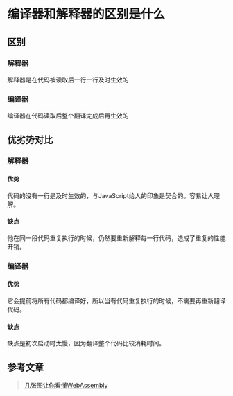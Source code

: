 # 编译器和解释器的区别是什么

## 区别

### 解释器

解释器是在代码被读取后一行一行及时生效的

### 编译器 

编译器在代码读取后整个翻译完成后再生效的

## 优劣势对比

### 解释器

#### 优势

代码的没有一行是及时生效的，与JavaScript给人的印象是契合的。容易让人理解。

#### 缺点

他在同一段代码重复执行的时候，仍然要重新解释每一行代码，造成了重复的性能开销。


### 编译器

#### 优势

它会提前将所有代码都编译好，所以当有代码重复执行的时候，不需要再重新翻译代码。

#### 缺点

缺点是初次启动时太慢，因为翻译整个代码比较消耗时间。

## 参考文章

> [几张图让你看懂WebAssembly](https://www.jianshu.com/p/bff8aa23fe4d)
